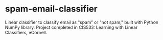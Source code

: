 # spam-email-classifier
Linear classifier to classify email as "spam" or "not spam," built with Python NumPy library.
Project completed in CIS533: Learning with Linear Classifiers, eCornell.
